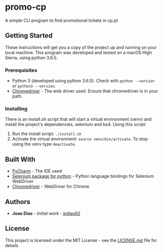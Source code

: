 # promo-cp
A simple CLI program to find promotional tickets in cp.pt

## Getting Started

These instructions will get you a copy of the project up and running on your local machine. This program was developed and tested on a macOS High Sierra, using python 3.6.5.

### Prerequisites

* Python 3 (developed using python 3.6.5). Check with `python --version` or `python3 --version`.
* [Chromedriver](http://chromedriver.chromium.org/downloads) - The web driver used. Ensure that chromedriver is in your path.

### Installing

There is an install.sh script that will start a virtual environment (venv) and install the project's dependencies, selenium and bs4. Using this script:

1. Run the install script: `./install.sh`
1. Activate the virtual environment: `source venv/bin/activate`. To stop using the venv type `deactivate`.

## Built With

* [PyCharm](https://www.jetbrains.com/pycharm/) - The IDE used
* [Selenium package for python](https://pypi.org/project/selenium/) - Python language bindings for Selenium WebDriver
* [Chromedriver](http://chromedriver.chromium.org/downloads) - WebDriver for Chrome

## Authors

* **Joao Dias** - *Initial work* - [jpdias92](https://github.com/jpdias92)

## License

This project is licensed under the MIT License - see the [LICENSE.md](LICENSE.md) file for details

